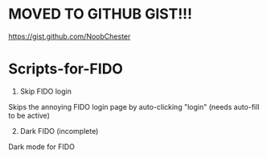 # MOVED TO GITHUB GIST!!!
https://gist.github.com/NoobChester
# Scripts-for-FIDO
1. Skip FIDO login

Skips the annoying FIDO login page by auto-clicking "login" (needs auto-fill to be active)

2. Dark FIDO (incomplete)

Dark mode for FIDO
